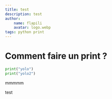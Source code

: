 ```yaml
---
title: test
description: test
author:
    name: flapili
    avatar: logo.webp
tags: python print
---
```


# Comment faire un print ?

```py
print("yolo")
print("yolo2")
```

mmmmm

test
